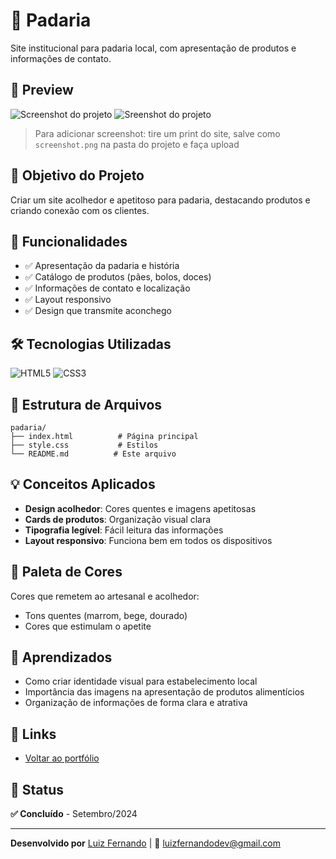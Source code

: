 # 🥖 Padaria

Site institucional para padaria local, com apresentação de produtos e informações de contato.

## 📸 Preview

![Screenshot do projeto](https://github.com/Luiz-9858/Portf-lio-simples-com-formul-rio/blob/main/projetos/padaria/padaria-second-page.png)
![Sreenshot do projeto](https://github.com/Luiz-9858/Portf-lio-simples-com-formul-rio/blob/main/projetos/padaria/padariasanta.png)
> Para adicionar screenshot: tire um print do site, salve como `screenshot.png` na pasta do projeto e faça upload

## 🎯 Objetivo do Projeto

Criar um site acolhedor e apetitoso para padaria, destacando produtos e criando conexão com os clientes.

## 🚀 Funcionalidades

- ✅ Apresentação da padaria e história
- ✅ Catálogo de produtos (pães, bolos, doces)
- ✅ Informações de contato e localização
- ✅ Layout responsivo
- ✅ Design que transmite aconchego

## 🛠️ Tecnologias Utilizadas

![HTML5](https://img.shields.io/badge/HTML5-E34F26?style=flat&logo=html5&logoColor=white)
![CSS3](https://img.shields.io/badge/CSS3-1572B6?style=flat&logo=css3&logoColor=white)

## 📂 Estrutura de Arquivos
```
padaria/
├── index.html          # Página principal
├── style.css           # Estilos
└── README.md          # Este arquivo
```
## 💡 Conceitos Aplicados

- **Design acolhedor**: Cores quentes e imagens apetitosas
- **Cards de produtos**: Organização visual clara
- **Tipografia legível**: Fácil leitura das informações
- **Layout responsivo**: Funciona bem em todos os dispositivos

## 🎨 Paleta de Cores

Cores que remetem ao artesanal e acolhedor:
- Tons quentes (marrom, bege, dourado)
- Cores que estimulam o apetite

## 📝 Aprendizados

- Como criar identidade visual para estabelecimento local
- Importância das imagens na apresentação de produtos alimentícios
- Organização de informações de forma clara e atrativa

## 🔗 Links

- [Voltar ao portfólio](../../)

## 📅 Status

**✅ Concluído** - Setembro/2024

---

**Desenvolvido por** [Luiz Fernando](https://github.com/Luiz-9858) | 📧 luizfernandodev@gmail.com
